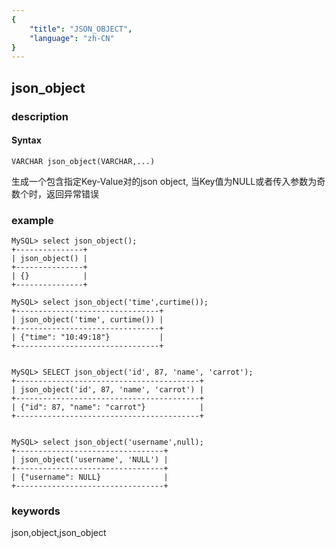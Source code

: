 ```yaml
---
{
    "title": "JSON_OBJECT",
    "language": "zh-CN"
}
---
```


<!-- 
Licensed to the Apache Software Foundation (ASF) under one
or more contributor license agreements.  See the NOTICE file
distributed with this work for additional information
regarding copyright ownership.  The ASF licenses this file
to you under the Apache License, Version 2.0 (the
"License"); you may not use this file except in compliance
with the License.  You may obtain a copy of the License at

  http://www.apache.org/licenses/LICENSE-2.0

Unless required by applicable law or agreed to in writing,
software distributed under the License is distributed on an
"AS IS" BASIS, WITHOUT WARRANTIES OR CONDITIONS OF ANY
KIND, either express or implied.  See the License for the
specific language governing permissions and limitations
under the License.
-->

## json_object
### description
#### Syntax

`VARCHAR json_object(VARCHAR,...)`


生成一个包含指定Key-Value对的json object, 当Key值为NULL或者传入参数为奇数个时，返回异常错误

### example

```
MySQL> select json_object();
+---------------+
| json_object() |
+---------------+
| {}            |
+---------------+

MySQL> select json_object('time',curtime());
+--------------------------------+
| json_object('time', curtime()) |
+--------------------------------+
| {"time": "10:49:18"}           |
+--------------------------------+


MySQL> SELECT json_object('id', 87, 'name', 'carrot');
+-----------------------------------------+
| json_object('id', 87, 'name', 'carrot') |
+-----------------------------------------+
| {"id": 87, "name": "carrot"}            |
+-----------------------------------------+


MySQL> select json_object('username',null);
+---------------------------------+
| json_object('username', 'NULL') |
+---------------------------------+
| {"username": NULL}              |
+---------------------------------+
```
### keywords
json,object,json_object
